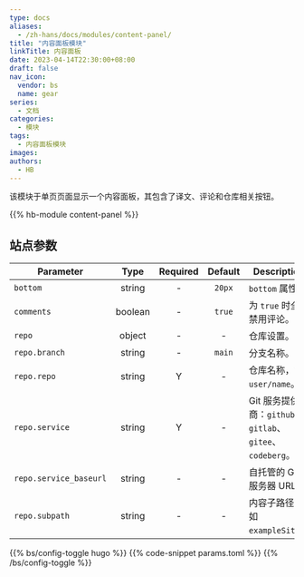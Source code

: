```yaml
---
type: docs
aliases:
  - /zh-hans/docs/modules/content-panel/
title: "内容面板模块"
linkTitle: 内容面板
date: 2023-04-14T22:30:00+08:00
draft: false
nav_icon:
  vendor: bs
  name: gear
series:
  - 文档
categories:
  - 模块
tags:
  - 内容面板模块
images:
authors:
  - HB
---
```


该模块于单页页面显示一个内容面板，其包含了译文、评论和仓库相关按钮。

<!--more-->

{{% hb-module content-panel %}}

## 站点参数

| Parameter      |  Type  | Required | Default | Description                          |
| -------------- | :----: | :------: | :-----: | ------------------------------------ |
| `bottom`       | string |    -     | `20px`  | `bottom` 属性。                      |
| `comments`     | boolean|    -     | `true`  | 为 `true` 时全局禁用评论。            |
| `repo`         | object |    -     |    -    | 仓库设置。                           |
| `repo.branch`  | string |    -     | `main`  | 分支名称。                           |
| `repo.repo`    | string |    Y     |    -    | 仓库名称，如 `user/name`。           |
| `repo.service` | string |    Y     |    -    | Git 服务提供商：`github`、`gitlab`、`gitee`、`codeberg`。 |
| `repo.service_baseurl` | string | - |    -   | 自托管的 Git 服务器 URL。            |
| `repo.subpath` | string |    -     |    -    | 内容子路径，如 `exampleSite`。       |

{{% bs/config-toggle hugo %}}
{{% code-snippet params.toml %}}
{{% /bs/config-toggle %}}
